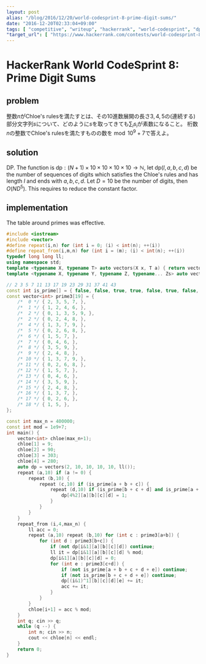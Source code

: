 ```yaml
---
layout: post
alias: "/blog/2016/12/20/world-codesprint-8-prime-digit-sums/"
date: "2016-12-20T02:33:04+09:00"
tags: [ "competitive", "writeup", "hackerrank", "world-codesprint", "dp", "optimization" ]
"target_url": [ "https://www.hackerrank.com/contests/world-codesprint-8/challenges/prime-digit-sums" ]
---
```


# HackerRank World CodeSprint 8: Prime Digit Sums

## problem

整数$n$がChloe's rulesを満たすとは、その$10$進数展開の長さ$3,4,5$の(連続する)部分文字列$s$について、どのように$s$を取ってきても$\sum_i s_i$が素数になること。
桁数$n$の整数でChloe's rulesを満たすものの数を$\bmod 10^9+7$で答えよ。

## solution

DP. The function is $\mathrm{dp}: (N+1) \times 10 \times 10 \times 10 \times 10 \to \mathbb{N}$, let $\mathrm{dp}(l, a, b, c, d)$ be the number of sequences of digits which satisfies the Chloe's rules and has length $l$ and ends with $a, b, c, d$. Let $D = 10$ be the number of digits, then $O(ND^5)$. This requires to reduce the constant factor.

## implementation

The table around primes was effective.

``` c++
#include <iostream>
#include <vector>
#define repeat(i,n) for (int i = 0; (i) < int(n); ++(i))
#define repeat_from(i,m,n) for (int i = (m); (i) < int(n); ++(i))
typedef long long ll;
using namespace std;
template <typename X, typename T> auto vectors(X x, T a) { return vector<T>(x, a); }
template <typename X, typename Y, typename Z, typename... Zs> auto vectors(X x, Y y, Z z, Zs... zs) { auto cont = vectors(y, z, zs...); return vector<decltype(cont)>(x, cont); }

// 2 3 5 7 11 13 17 19 23 29 31 37 41 43
const int is_prime[] = { false, false, true, true, false, true, false, true, false, false, false, true, false, true, false, false, false, true, false, true, false, false, false, true, false, false, false, false, false, true, false, true, false, false, false, false, false, true, false, false, false, true, false, true, false, false };
const vector<int> prime3[19] = {
    /*  0 */ { 2, 3, 5, 7, },
    /*  1 */ { 1, 2, 4, 6, },
    /*  2 */ { 0, 1, 3, 5, 9, },
    /*  2 */ { 0, 2, 4, 8, },
    /*  4 */ { 1, 3, 7, 9, },
    /*  5 */ { 0, 2, 6, 8, },
    /*  6 */ { 1, 5, 7, },
    /*  7 */ { 0, 4, 6, },
    /*  8 */ { 3, 5, 9, },
    /*  9 */ { 2, 4, 8, },
    /* 10 */ { 1, 3, 7, 9, },
    /* 11 */ { 0, 2, 6, 8, },
    /* 12 */ { 1, 5, 7, },
    /* 13 */ { 0, 4, 6, },
    /* 14 */ { 3, 5, 9, },
    /* 15 */ { 2, 4, 8, },
    /* 16 */ { 1, 3, 7, },
    /* 17 */ { 0, 2, 6, },
    /* 18 */ { 1, 5, },
};

const int max_n = 400000;
const int mod = 1e9+7;
int main() {
    vector<int> chloe(max_n+1);
    chloe[1] = 9;
    chloe[2] = 90;
    chloe[3] = 303;
    chloe[4] = 280;
    auto dp = vectors(2, 10, 10, 10, 10, ll());
    repeat (a,10) if (a != 0) {
        repeat (b,10) {
            repeat (c,10) if (is_prime[a + b + c]) {
                repeat (d,10) if (is_prime[b + c + d] and is_prime[a + b + c + d]) {
                    dp[4%2][a][b][c][d] = 1;
                }
            }
        }
    }
    repeat_from (i,4,max_n) {
        ll acc = 0;
        repeat (a,10) repeat (b,10) for (int c : prime3[a+b]) {
            for (int d : prime3[b+c]) {
                if (not dp[i&1][a][b][c][d]) continue;
                ll it = dp[i&1][a][b][c][d] % mod;
                dp[i&1][a][b][c][d] = 0;
                for (int e : prime3[c+d]) {
                    if (not is_prime[a + b + c + d + e]) continue;
                    if (not is_prime[b + c + d + e]) continue;
                    dp[(i&1)^1][b][c][d][e] += it;
                    acc += it;
                }
            }
        }
        chloe[i+1] = acc % mod;
    }
    int q; cin >> q;
    while (q --) {
        int n; cin >> n;
        cout << chloe[n] << endl;
    }
    return 0;
}
```
